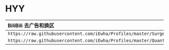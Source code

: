 # HYY
| BiliBili 去广告和换区 |
|:---------------------------| 
|```https://raw.githubusercontent.com/iEwha/Profiles/master/Surge/Bilibili.sgmodule```|
|```https://raw.githubusercontent.com/iEwha/Profiles/master/QuantumultX/Rewrite/bilibili.conf```|
